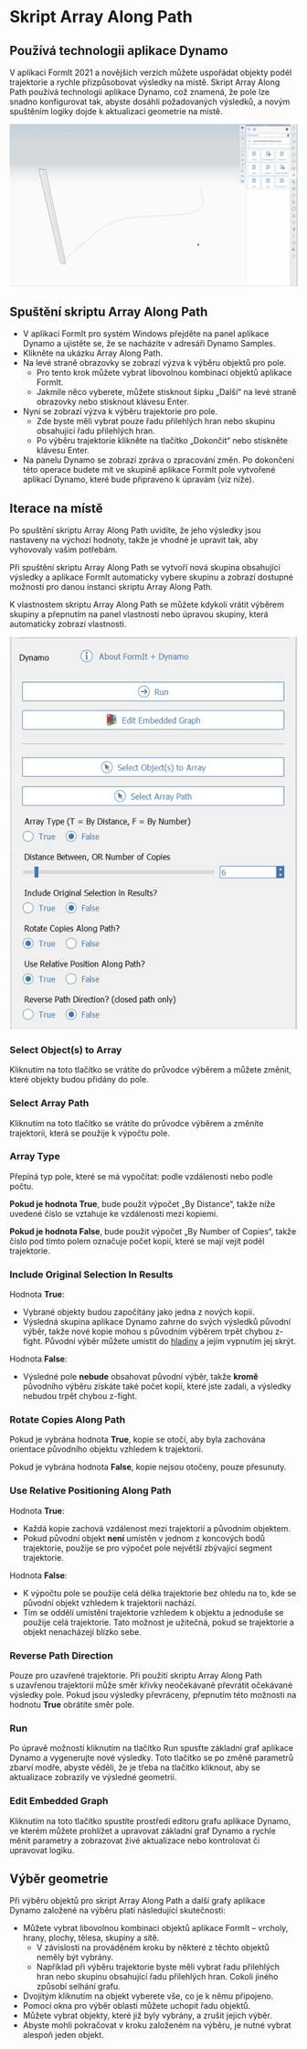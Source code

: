 # Skript Array Along Path

## Používá technologii aplikace Dynamo

V aplikaci FormIt 2021 a novějších verzích můžete uspořádat objekty podél trajektorie a rychle přizpůsobovat výsledky na místě. Skript Array Along Path používá technologii aplikace Dynamo, což znamená, že pole lze snadno konfigurovat tak, abyste dosáhli požadovaných výsledků, a novým spuštěním logiky dojde k aktualizaci geometrie na místě.

![](../.gitbook/assets/array-along-path.gif)

## Spuštění skriptu Array Along Path

* V aplikaci FormIt pro systém Windows přejděte na panel aplikace Dynamo a ujistěte se, že se nacházíte v adresáři Dynamo Samples.
* Klikněte na ukázku Array Along Path.
* Na levé straně obrazovky se zobrazí výzva k výběru objektů pro pole.
   * Pro tento krok můžete vybrat libovolnou kombinaci objektů aplikace FormIt.
   * Jakmile něco vyberete, můžete stisknout šipku „Další“ na levé straně obrazovky nebo stisknout klávesu Enter.
* Nyní se zobrazí výzva k výběru trajektorie pro pole.
   * Zde byste měli vybrat pouze řadu přilehlých hran nebo skupinu obsahující řadu přilehlých hran.
   * Po výběru trajektorie klikněte na tlačítko „Dokončit“ nebo stiskněte klávesu Enter.
* Na panelu Dynamo se zobrazí zpráva o zpracování změn. Po dokončení této operace budete mít ve skupině aplikace FormIt pole vytvořené aplikací Dynamo, které bude připraveno k úpravám \(viz níže\).

## Iterace na místě

Po spuštění skriptu Array Along Path uvidíte, že jeho výsledky jsou nastaveny na výchozí hodnoty, takže je vhodné je upravit tak, aby vyhovovaly vašim potřebám.

Při spuštění skriptu Array Along Path se vytvoří nová skupina obsahující výsledky a aplikace FormIt automaticky vybere skupinu a zobrazí dostupné možnosti pro danou instanci skriptu Array Along Path.

K vlastnostem skriptu Array Along Path se můžete kdykoli vrátit výběrem skupiny a přepnutím na panel vlastností nebo úpravou skupiny, která automaticky zobrazí vlastnosti.

![](../.gitbook/assets/array-along-path-options.png)

### Select Object\(s\) to Array <a id="run"></a>

Kliknutím na toto tlačítko se vrátíte do průvodce výběrem a můžete změnit, které objekty budou přidány do pole.

### Select Array Path

Kliknutím na toto tlačítko se vrátíte do průvodce výběrem a změníte trajektorii, která se použije k výpočtu pole.

### Array Type <a id="run"></a>

Přepíná typ pole, které se má vypočítat: podle vzdálenosti nebo podle počtu.

**Pokud je hodnota True**, bude použit výpočet „By Distance“, takže níže uvedené číslo se vztahuje ke vzdálenosti mezi kopiemi.

**Pokud je hodnota False**, bude použit výpočet „By Number of Copies“, takže číslo pod tímto polem označuje počet kopií, které se mají vejít podél trajektorie.

### Include Original Selection In Results

Hodnota **True**:

* Vybrané objekty budou započítány jako jedna z nových kopií.
* Výsledná skupina aplikace Dynamo zahrne do svých výsledků původní výběr, takže nové kopie mohou s původním výběrem trpět chybou z-fight. Původní výběr můžete umístit do [hladiny](layers.md) a jejím vypnutím jej skrýt.

Hodnota **False**:

* Výsledné pole **nebude** obsahovat původní výběr, takže **kromě** původního výběru získáte také počet kopií, které jste zadali, a výsledky nebudou trpět chybou z-fight.

### Rotate Copies Along Path

Pokud je vybrána hodnota **True**, kopie se otočí, aby byla zachována orientace původního objektu vzhledem k trajektorii.

Pokud je vybrána hodnota **False**, kopie nejsou otočeny, pouze přesunuty.

### Use Relative Positioning Along Path

Hodnota **True**:

* Každá kopie zachová vzdálenost mezi trajektorií a původním objektem.
* Pokud původní objekt **není** umístěn v jednom z koncových bodů trajektorie, použije se pro výpočet pole největší zbývající segment trajektorie.

Hodnota **False**:

* K výpočtu pole se použije celá délka trajektorie bez ohledu na to, kde se původní objekt vzhledem k trajektorii nachází.
* Tím se oddělí umístění trajektorie vzhledem k objektu a jednoduše se použije celá trajektorie. Tato možnost je užitečná, pokud se trajektorie a objekt nenacházejí blízko sebe.

### Reverse Path Direction

Pouze pro uzavřené trajektorie. Při použití skriptu Array Along Path s uzavřenou trajektorií může směr křivky neočekávaně převrátit očekávané výsledky pole. Pokud jsou výsledky převráceny, přepnutím této možnosti na hodnotu **True** obrátíte směr pole.

### Run <a id="run"></a>

Po úpravě možností kliknutím na tlačítko Run spusťte základní graf aplikace Dynamo a vygenerujte nové výsledky. Toto tlačítko se po změně parametrů zbarví modře, abyste věděli, že je třeba na tlačítko kliknout, aby se aktualizace zobrazily ve výsledné geometrii.‌

### Edit Embedded Graph <a id="edit-embedded-graph"></a>

Kliknutím na toto tlačítko spustíte prostředí editoru grafu aplikace Dynamo, ve kterém můžete prohlížet a upravovat základní graf Dynamo a rychle měnit parametry a zobrazovat živé aktualizace nebo kontrolovat či upravovat logiku.



## Výběr geometrie

Při výběru objektů pro skript Array Along Path a další grafy aplikace Dynamo založené na výběru platí následující skutečnosti:

* Můžete vybrat libovolnou kombinaci objektů aplikace FormIt – vrcholy, hrany, plochy, tělesa, skupiny a sítě.
   * V závislosti na prováděném kroku by některé z těchto objektů neměly být vybrány.
   * Například při výběru trajektorie byste měli vybrat řadu přilehlých hran nebo skupinu obsahující řadu přilehlých hran. Cokoli jiného způsobí selhání grafu.
* Dvojitým kliknutím na objekt vyberete vše, co je k němu připojeno.
* Pomocí okna pro výběr oblasti můžete uchopit řadu objektů.
* Můžete vybrat objekty, které již byly vybrány, a zrušit jejich výběr.
* Abyste mohli pokračovat v kroku založeném na výběru, je nutné vybrat alespoň jeden objekt.



